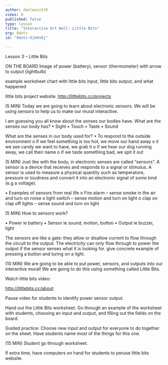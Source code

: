 ```yaml
---
author: danleavitt0
views: 0
published: false
type: lesson
title: "Interactive Art Wall: Little Bits"
org: 9dots
id: "9dots-OjkKnOj"

---
```


Lesson 3 – Little Bits

ON THE BOARD
Image of power (battery), sensor (thermometer) with arrow to output (lightbulb)

example worksheet chart with little bits input, little bits output, and what happened

little bits project website.  http://littlebits.cc/projects



(5 MIN) 
Today we are going to learn about electronic sensors.  We will be using sensors to help us to make our mural interactive. 

I am guessing you all know about the senses our bodies have.  What are the senses our body has?
•	Sight
•	Touch
•	Taste
•	Sound

What are the senses in our body used for?
•	To respond to the outside environment
o	if we feel something is too hot, we move our hand away
o	it we see candy we want to have, we grab it
o	if we hear our dog running away, we call their name
o	if we taste something bad, we spit it out

(5 MIN)
Just like with the body, in electronic senses are called “sensors”.   A sensor is a device that receives and responds to a signal or stimulus. A sensor is used to measure a physical quantity such as temperature, pressure or loudness and convert it into an electronic signal of some kind (e.g a voltage).

•	Examples of sensors from real life
o	Fire alarm – sense smoke in the air and turn on noise
o	light switch – sense motion and turn on light
o	clap on clap off lights – sense sound and turn on light

(5 MIN)
How to sensors work?

•	Power ie battery
•	Sensor ie sound, motion, button
•	Output ie buzzer, light

The sensors are like a gate: they allow or disallow current to flow through the circuit to the output.  The electricity can only flow through to power the output if the sensor senses what it is looking for.  give concrete example of pressing a button and turing on a light.

(10 MIN)
We are going to be able to put power, sensors, and outputs into our interactive mural!  We are going to do this using something called Little Bits.

Watch little bits video:  

http://littlebits.cc/about

Pause video for students to identify power sensor output.

Hand out the Little Bits worksheet.  Go through an example of the worksheet with students, choosing an input and output, and filling out the fields on the board.  

Guided practice: Choose new input and output for everyone to do together on the sheet.  Have students name most of the things for this one.

(15 MIN)
Student go through worksheet.


If extra time, have computers on hand for students to peruse little bits website.

